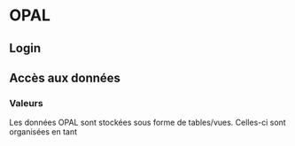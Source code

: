 # OPAL

## Login

## Accès aux données
### Valeurs
Les données OPAL sont stockées sous forme de tables/vues. Celles-ci sont organisées en tant 
